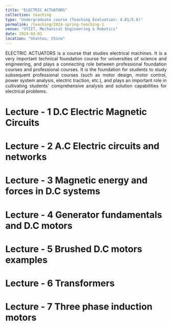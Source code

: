 ```yaml
---
title: "ELECTRIC ACTUATORS"
collection: teaching
type: "Undergraduate course (Teaching Evaluation: 4.81/5.0)"
permalink: /teaching/2024-spring-teaching-1
venue: "GTIIT, Mechanical Engineering & Robotics"
date: 2024-03-01
location: "Shantou, China"
---
```


<style>
.myDiv {
  text-align: justify;  
}
</style>

<body>
  <div class="myDiv"><p>
    ELECTRIC ACTUATORS is a course that studies electrical machines. It is a very important technical foundation course for universities of science and engineering, and plays a connecting role between professional foundation courses and professional courses. It is the foundation for students to study subsequent professional courses (such as motor design, motor control, power system analysis, electric traction, etc.), and plays an important role in cultivating students' comprehensive analysis and solution capabilities for electrical problems.
  </p></div>
</body>

Lecture - 1 D.C Electric  Magnetic Circuits
======

Lecture - 2 A.C Electric circuits and networks
======

Lecture - 3 Magnetic energy and forces in D.C systems
======

Lecture - 4 Generator fundamentals and D.C motors
======

Lecture - 5 Brushed D.C motors examples
======

Lecture - 6 Transformers 
======

Lecture - 7 Three phase induction motors 
======
